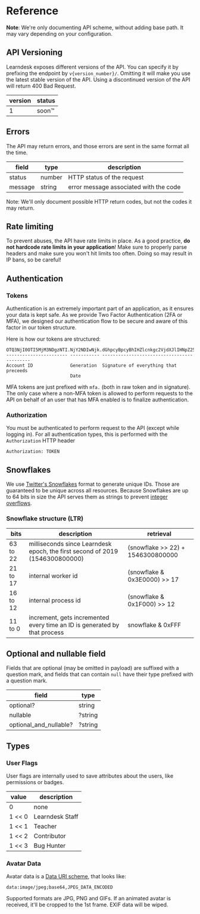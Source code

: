 # Reference

**Note**: We're only documenting API scheme, without adding base path. It may vary depending on your configuration.

## API Versioning

Learndesk exposes different versions of the API. You can specify it by prefixing the endpoint by `v{version_number}/`.
Omitting it will make you use the latest stable version of the API. Using a discontinued version of the API will return
400 Bad Request.

| version | status |
|----|----|
| 1 | soon:tm: |

## Errors

The API may return errors, and those errors are sent in the same format all the time.

| field | type | description |
| ----- | ----- | ----- |
| status | number | HTTP status of the request |
| message | string | error message associated with the code |

Note: We'll only document possible HTTP return codes, but not the codes it may return.

## Rate limiting

To prevent abuses, the API have rate limits in place. As a good practice, **do not hardcode rate limits in your
application**! Make sure to properly parse headers and make sure you won't hit limits too often. Doing so may result
in IP bans, so be careful!

## Authentication

### Tokens

Authentication is an extremely important part of an application, as it ensures your data is kept safe. As we provide
Two Factor Authentication (2FA or MFA), we designed our authentication flow to be secure and aware of this factor in
our token structure.

Here is how our tokens are structured:
```
OTQ3NjI0OTI5MjM3NDgzNTI.NjY2NDIwNjk.dGhpcyBpcyBhIHZlcnkgc2VjdXJlIHNpZ25hdHVyZSE
----------------------- ----------- -------------------------------------------
Account ID              Generation  Signature of everything that preceeds
                        Date
```

MFA tokens are just prefixed with `mfa.` (both in raw token and in signature). The only case where a non-MFA token is
allowed to perform requests to the API on behalf of an user that has MFA enabled is to finalize authentication.

### Authorization

You must be authenticated to perform request to the API (except while logging in). For all authentication types,
this is performed with the `Authorization` HTTP header
```
Authorization: TOKEN
```

## Snowflakes

We use [Twitter's Snowflakes](https://github.com/twitter-archive/snowflake/tree/snowflake-2010) format to generate
unique IDs. Those are guaranteed to be unique across all resources. Because Snowflakes are up to 64 bits in size the
API serves them as strings to prevent [integer overflows](https://en.wikipedia.org/wiki/Integer_overflow).

### Snowflake structure (LTR)

| bits | description | retrieval |
|----|----|----|
63 to 22 | milliseconds since Learndesk epoch, the first second of 2019 (1546300800000) | (snowflake >> 22) + 1546300800000 |
21 to 17 | internal worker id | (snowflake & 0x3E0000) >> 17 |
16 to 12 | internal process id | (snowflake & 0x1F000) >> 12 |
11 to 0 | increment, gets incremented every time an ID is generated by that process | snowflake & 0xFFF |

## Optional and nullable field

Fields that are optional (may be omitted in payload) are suffixed with a question mark, and fields that can contain
`null` have their type prefixed with a question mark.

| field | type |
|----|----|
| optional? | string |
| nullable | ?string |
| optional_and_nullable? | ?string |

## Types

### User Flags

User flags are internally used to save attributes about the users, like permissions or badges.

| value | description |
|----|----|
| 0 | none |
| 1 << 0 | Learndesk Staff |
| 1 << 1 | Teacher |
| 1 << 2 | Contributor |
| 1 << 3 | Bug Hunter |

### Avatar Data

Avatar data is a [Data URI scheme](https://en.wikipedia.org/wiki/Data_URI_scheme), that looks like:
```
data:image/jpeg;base64,JPEG_DATA_ENCODED
```
Supported formats are JPG, PNG and GIFs. If an animated avatar is received, it'll be cropped to the 1st frame. EXIF
data will be wiped.
